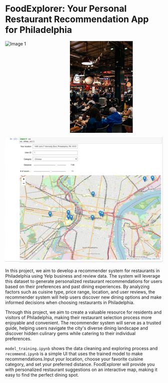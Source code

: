 # FoodExplorer: Your Personal Restaurant Recommendation App for Philadelphia

<div style="display: flex;">
    <img src="images/philadelphia.jpg" alt="Image 1" style="width: 40%; padding-right: 5px; display: inline-block;">
    <img src="images/restaurant.jpg" alt="Image 2" style="width: 40%; display: inline-block;">
</div>

![Alt Text](images/ui.png)

In this project, we aim to develop a recommender system for restaurants in Philadelphia using Yelp business and review data. The system will leverage this dataset to generate personalized restaurant recommendations for users based on their preferences and past dining experiences. By analyzing factors such as cuisine type, price range, location, and user reviews, the recommender system will help users discover new dining options and make informed decisions when choosing restaurants in Philadelphia.

Through this project, we aim to create a valuable resource for residents and visitors of Philadelphia, making their restaurant selection process more enjoyable and convenient. The recommender system will serve as a trusted guide, helping users navigate the city's diverse dining landscape and discover hidden culinary gems while catering to their individual preferences.

`model_training.ipynb` shows the data cleaning and exploring process and `recommend.ipynb` is a simple UI that uses the trained model to make recommendations.Input your location, choose your favorite cuisine category, and set your preferred distance. FoodExplorer will provide you with personalized restaurant suggestions on an interactive map, making it easy to find the perfect dining spot. 


